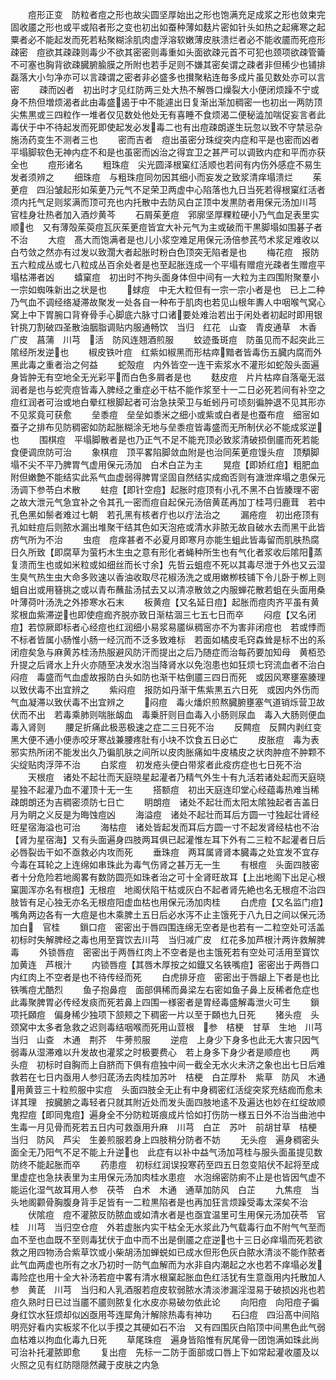 <!-- { "loadSidebar": true } -->
　　痘形正变　防粒者痘之形也故尖圆坚厚始出之形也饱满充足成浆之形也敛束完固收靥之形也或平或陷者形之变也初出如蚕种薄如麸片密如针头如热之起疿寒之起粟者必不能起发而死若粘聚糊涂肌肉虚浮溶软嫩薄皮肤溃烂者必不能收靥而死痘形疎密　痘欲其疎疎则毒少不欲其密密则毒重如头面欲疎元首不可犯也颈项欲疎管籥不可塞也胸背欲疎臓腑腧膜之所附也若手足则不嫌其密矣谓之疎者非但稀少也铺排磊落大小匀净亦可以言疎谓之密者非必盛多也攅聚粘连毎多成片虽见数处亦可以言密
　　疎而凶者　初出时才见红防两三处大热不解唇口燥裂大小便闭烦躁不宁或身不热但増烦渴者此由毒盛遏于中不能遽出日复渐出渐加稠密一也初出一两防顶尖焦黒或三四粒作一堆者仅见数处他处无有喜睡不食烦渴二便秘澁加喘促妄言者此毒伏于中不待起发而死即使起发必发毒二也有出痘疎朗遂生玩忽以致不守禁忌杂施汤药变生不测者三也
　　密而吉者　痘出虽密分珠绽突内症和平是也密而凶者　平塌脚软色无神内症不和是也虽密而凶治之得宜卫之甚严可以调致内症和平而亦获全也
　　痘形诸名
　　粗珠痘　尖光圆泽根窠红活顺也若间有内伤外感症不易生发者须辨之
　　细珠痘　与粗珠痘同勿因其细小而妄发之致浆清痒塌溃烂
　　茱茰痘　四沿皱起形如茱茰乃元气不足荣卫两虚中心陷落也九日当死若得根窠红活者须内托气足则浆满而顶可充也内托散中去防风白芷顶中发黒防者用保元汤加川芎　官桂身壮热者加入酒炒黄芩
　　石屑茱茰痘　郛廓坚厚粿粒硬小乃气血足表里实顺也　又有薄殻茱萸痘瓦灰茱茰痘皆宜大补元气为主或破而干黒脚塌如围碁子者不治
　　大痘　髙大而饱满者是也儿小浆空难足用保元汤倍参芪芍术浆足难收以白芍敛之然亦有过发以致濶大者起胀时粉白色顶突无陷者是也
　　梅花痘　报防五六粒成丛或七八粒成丛百余处者是也至起胀连成一个平塌有赠痘光疎者生赠痘平塌枯滞者凶
　　蟢窠痘　初出时不拘头面身体但中间有一大粒为主四围附聚羣小一宗如蜘咮新出之状是也
　　蛷痘　中无大粒但有一宗一宗小者是也　已上二种乃气血不调经络凝滞故聚发一处各自一种布于肌肉也若见山根年夀人中咽喉气窝心窝上中下胃腕口背脊骨手心脚底六脉寸口诸要处难治若出于闲处者初起时即用银针挑刀割破四圣散油胭脂调贴内服通畅饮　当归　红花　山查　青皮通草　木香　广皮　菖蒲　川芎　活　防风连翘酒煎服
　　蚊迹蚤斑痘　防虽见而不起突此三隂经所发逆也
　　椒皮铁叶痘　红紫如椒黑而形枯瘁黯者皆毒伤五臓内腐而外黑此毒之重者治之何益
　　蛇殻痘　内外皆空一连干索浆水不灌形如蛇殻头面遍身皆肿无有空地全无光彩平而白色多屑者是也
　　麸皮痘　片片枯瘁自落毫无滋润者是也与蛇壳痘皆毒入脾经之重症必干枯不能作浆至十一二日必死若间有补空之痘红润者可治或地白晕红根脚起者可治急扶荣卫与蚯蚓丹可顷刻徧肿退不见其形亦不见浆竟可获愈
　　垒黍痘　垒垒如黍米之细小或紫或白者是也蚕布痘　细宻如蚕子之排布见防稠密如防起胀糊涂无地与垒黍痘皆毒盛而无所制伏必不能成浆逆也
　　围棋痘　平塌脚散者是也乃正气不足不能充顶必致浆清破损倒靥而死若能食便调庶防可治
　　象棋痘　顶平畧陷脚敛血附是也治同茱茰痘馒头痘　顶頺脚塌不尖不平乃脾胃气虚用保元汤加　白术白芷为主
　　晃痘【即娇红痘】粗肥血附但嫩艶不能结实此系气血虚弱得脾胃坚固自然结实成痂否则有溏泄痒塌之患保元汤调下参苓白术散
　　蛀痘【即针空痘】起胀时痘顶有小孔不黑不白皆腠理不密之故大泄元气急宜补之令其孔一密而痘自起保元汤倍黄茋再加丁桂芎归鹿茸　若中孔色黑如鬃者难过七朝　若孔黑有核者疔也以疔法治之
　　漏疮痘　初出疮顶有孔如蛀痘后则脓水漏出堆聚干结其色如天泡疮或清水非脓无故自破水去而黑干此皆疠气所为不治
　　虫痘　痘痒甚者不必夏月即寒月亦能生蛆此皆毒留而肌肤热腐日久所致【即腐草为萤朽木生虫之意有形化者蝇种所生也有气化者浆收后隂阳蒸复溃而生也或如米粒或如细丝而长寸余】先哲云蛆痘不死以其毒尽泄于外也又云湿生臭气热生虫大命多败速以香油收取尽花椒汤洗之或用嫩栁枝铺下令儿卧于栁上则蛆自出或用簮挑之或以青布蘸盐汤拭去又以清凉散敛之内服蝉花散若蛆在头面用桑叶薄荷叶汤洗之外掺寒水石末
　　板黄痘【又名延日痘】起胀而痘肉齐平虽有黄浆根血紫滞逆也即使痘痂齐脱亦致日渐枯涸三七五七日而卒
　　闷痘【又名闭痘】若惊厥即标者心经痘也红润细小易浆易靥纵稠宻亦不为害非闭痘也　若或悸而不标者皆属小肠惟小肠一经沉而不泛多致难标　若面如橘皮毛窍森耸是标不出的系闭痘矣急与麻黄苏桂汤热服避风防汗而提出之后乃随症而治每药要加知母　黄栢恐升提之后肾水上升火亦随至决发水泡当降肾水以免泡患也如狂烦七窍流血者不治白闷痘　毒盛而气血虚故报防白头如防也渐干枯倒靥三四日而死　或因风寒壅塞腠理以致伏毒不出宜辨之
　　紫闷痘　报防如丹渐干焦紫黒五六日死　或因内外伤而气血凝滞以致伏毒不出宜辨之
　　闷痘　毒火燔炽煎熬臓腑壅塞气道销烁营卫故伏而不出　若毒乘肺则喘胀衂血　毒乗肝则目血毒入小肠则尿血　毒入大肠则便血　毒入肾则
　　腰足折痛此极恶极速之症二三日死不治
　　反闗痘　反闗内剥红变黑大便不通小便赤咬牙寒战兼腰疼肚有小块不饮食五日必亡
　　皮胀痘　毒为表邪实热所闭不能发出久乃徧肌肤之间所以皮肉胀痛如牛皮橘皮之状肉肿痘不肿颗不尖绽贴肉浮萍不治
　　白浆痘　初发疮头便白带浆者此疫疠症也七日死不治
　　天根痘　诸处不起壮而天庭晓星起灌者乃精气外生十有九活若诸处起而天庭晓星独不起灌乃血不灌顶十无一生
　　搭额痘　初出天庭连印堂心经蕴毒热难当稀疎朗朗还为吉稠密须防七日亡
　　眀朗痘　诸处不起壮而太阳太隂独起者吉盖日月为眀之义反是为晦蚀痘凶
　　海溢痘　诸处不起壮而耳后方圆一寸独起壮肾经旺星宿海溢也可治
　　海枯痘　诸处皆起发而耳后方圆一寸不起发肾经枯也不治【肾为星宿海】又有头面遍身四肢两耳俱已起灌惟左耳下外有二三粒不起灌者日后必唇裂齿干如不亟救必内攻而死
　　垂珠痘　两耳属肾肾本臓毒之处宜发不宜存今毒在耳轮之上连绵如串珠此为毒气伤肾之甚万无一生
　　有根痘　头面四肢密者十分危险若地阁畧有数防圆亮如珠者治之可十全肾旺故耳【上出地阁下出足心根窠圎浑亦名有根痘】无根痘　地阁伏陷干枯或灰白不起者肾先絶也名无根痘不治四肢皆有足心独无亦名无根痘阳虚血枯也用保元汤加肉桂
　　白虎痘【又名监门痘】嘴角两边各有一大痘是也木乘脾土五日后必水泻不止主饿死于八九日之间以保元汤加白　官桂
　　鎻口痘　密密出于唇四围连绵无空者是也若有一二粒空处可活盖初标时失解脾经之毒也用至寳饮去川芎　当归减广皮　红花多加芦根汁两许救解脾毒
　　外锁唇痘　密密出于两唇红肉上不空者是也主饿死若有空处可活用至寳饮加黄连　芦根汁
　　内锁唇痘【其唇木厚按之如鐡又名铁嘴痘】密密出于两唇口内红肉上不空者是也不待传经而死
　　白虎排牙痘　密密出于唇龈上下者是也比铁嘴痘尤酷烈
　　鱼子抱鼻痘　面部俱稀而鼻梁左右密如鱼子鼻上反稀者危症也此毒聚脾胃必传经发痰而死若鼻上四围一様密者是胃经毒盛解毒泄火可生
　　鎻项托頥痘　偏身稀少独项下颔颊之下稠密一片以至于頥也九日死
　　猪头痘　头颈窝中太多者急救之迟则毒结咽喉而死用山荳根　参　桔梗　甘草　生地　川芎当归　山查　木通　荆芥　牛蒡煎服
　　逆痘　上身少下身多也此无大害只因气弱毒从湿滞难以升发故也灌浆之时极要费心　若上身多下身少者是顺痘也
　　两头痘　初标时自胸而上自脐而下俱有痘独中间一截全无水火未济之象也出七日后难救若在七日内亟用人参归茋汤去肉桂加苏叶　桔梗　白芷厚朴　紫草　防风　木通用黄荳三十粒煎服中实痘　头面四肢全无止有中身稠密红活绽突浆充结痂而愈未详其理　按臓腑之毒轻者只就其附近处而发头面四肢地逺不及遍达也妙在红绽故顺鬼揑痘【即同鬼痘】遍身全不分防粒斑痕成片恰如打伤防一様五日外不治当曲池中生毒一月见骨而死若五日内可救亟用升麻　川芎　白芷　苏叶　前胡甘草　桔梗　当归　防风　芦尖　生姜煎服若身上四肢稍分防者不妨
　　无头痘　遍身稠密头面全无乃阳气不足不能上升逆也　此症有以补中益气汤加芎桂与服头面虽提见数防终不能起胀而卒
　　药患痘　初标红润误投寒药至四五日忽变陷伏不起将至成里虚症也急扶表里为主用保元汤加肉桂水患痘　水泡绵密防痢不止是也皆因气虚不能运化湿气故耳用人参　茯苓　白术　木通　通草加防风　白芷
　　九焦痘　当头地阁颧骨胸腹身背手足皆有一二粒黒陷者是也再加狂言烦躁受毒太深矣不治
　　伏隂痘　痘不灌脓反防脓血或如清水者是也亟宜温里可生用保元汤加茯苓　官桂　川芎　当归空仓痘　外若虚胀内实干枯全无水浆此乃气载毒行血不附气气至而血不至也血既不至则毒犹伏于血中而不出是倒靥之症逆也十三日必痒塌而死若欲救之用四物汤合紫草饮或小柴胡汤加蝉蜕如已成水但形色灰白脓水清淡不能作脓者此气血两虚也所有之水乃初时一防气血解而为水非自内潮起之水也若不痒塌必发毒险症也用十全大补汤若痘中畧有清水根窠起胀血色红活犹有生意亟用内托散加人参　黄茋　川芎　当归和人乳酒服若痘皮软弱脓水清淡渗漏淫湿易于破损凶兆也若痘久熟时日已过当靥不靥则脓复化水皮亦易破勿依此论
　　向阳痘　向阳痘子徧身红饮水狂烦却似凶亟用芩连犀角汁解除热毒有神功
　　石臼痘　四沿髙中间陷明亮好看内实板浆不化以手摸之其硬如石不治　又有四围灰白陷顶中间黒色此气弱血枯难以拘血化毒九日死
　　草尾珠痘　遍身皆陷惟有尻尾骨一团饱满如珠此尚可治补托灌脓即愈
　　复出痘　先标一二防于面部或口唇上下如常起灌收靥及以火照之见有红防隠隠然藏于皮肤之内急


